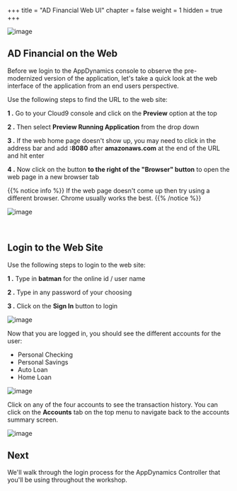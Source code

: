 +++
title = "AD Financial Web UI"
chapter = false
weight = 1
hidden = true
+++

![image](/images/mobilize/ad_team_architect.png)

 

## AD Financial on the Web

Before we login to the AppDynamics console to observe the pre-modernized version of the application, let's take a quick look at the web interface of the application from an end users perspective. 

Use the following steps to find the URL to the web site:

**1 .**  Go to your Cloud9 console and click on the **Preview** option at the top

**2 .**  Then select **Preview Running Application** from the drop down

**3 .**  If the web home page doesn't show up, you may need to click in the address bar and add **:8080** after **amazonaws.com** at the end of the URL and hit enter

**4 .**  Now click on the button **to the right of the "Browser" button** to open the web page in a new browser tab

{{% notice info %}}
If the web page doesn't come up then try using a different browser. Chrome usually works the best.
{{% /notice %}}

![image](/images/mobilize/find_web_url_01.png)

<br>

## Login to the Web Site

Use the following steps to login to the web site:

**1 .**  Type in **batman** for the online id / user name

**2 .**  Type in any password of your choosing

**3 .**  Click on the **Sign In** button  to login

![image](/images/mobilize/web_site_01.png)


Now that you are logged in, you should see the different accounts for the user:

 - Personal Checking
 - Personal Savings
 - Auto Loan
 - Home Loan

![image](/images/mobilize/web_site_02.png)


Click on any of the four accounts to see the transaction history.  You can click on the **Accounts** tab on the top menu to navigate back to the accounts summary screen.


![image](/images/mobilize/web_site_03.png)


## Next <i class='fas fa-cog fa-spin'></i>

 We'll walk through the login process for the AppDynamics Controller that you'll be using throughout the workshop.


<!---
{{% notice warning %}}
The Cloud9 workspace should be built by an IAM user with Administrator privileges,
not the root account user. Please ensure you are logged in as an IAM user, not the root
account user.
{{% /notice %}}
-->

<!---
{{% notice info %}}
This workshop was designed to run in the **Oregon (us-west-2)** region. **Please don't
run in any other region.** Future versions of this workshop will expand region availability,
and this message will be removed.
{{% /notice %}}
-->

<!---
{{% notice tip %}}
Ad blockers, javascript disablers, and tracking blockers should be disabled for
the cloud9 domain, or connecting to the workspace might be impacted.
Cloud9 requires third-party-cookies. You can whitelist the [specific domains]( https://docs.aws.amazon.com/cloud9/latest/user-guide/troubleshooting.html#troubleshooting-env-loading).
{{% /notice %}}
-->



